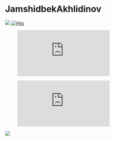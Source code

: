 # JamshidbekAkhlidinov

<a href="https://wakatime.com/@d3110f77-d926-4238-8cdc-a8991b6685c0"><img src="https://wakatime.com/badge/user/d3110f77-d926-4238-8cdc-a8991b6685c0.svg"></a>
<a href="https://hits.sh/github.com/jamshidbekakhlidinov/"><img alt="Hits" src="https://hits.sh/github.com/jamshidbekakhlidinov.svg?style=plastic"/></a>

<figure><embed src="https://wakatime.com/share/@jamshidbekakhlidinov/97d7468b-f893-4c34-b43b-07a93fa85586.svg"></embed></figure>

<figure><embed src="https://wakatime.com/share/@jamshidbekakhlidinov/305de534-1b0e-4af3-a3e9-3c41d9317449.svg"></embed></figure>

<img src="https://github-profile-trophy.vercel.app/?username=jamshidbekakhlidinov&column=7&rank=SSS,SS,S,AAA,AA,A,B,C">


